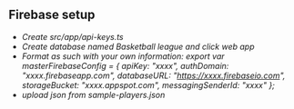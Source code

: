 ## Firebase setup

* _Create src/app/api-keys.ts_
* _Create database named Basketball league and click web app_
* _Format as such with your own information:
  export var masterFirebaseConfig = {
    apiKey: "xxxx",
    authDomain: "xxxx.firebaseapp.com",
    databaseURL: "https://xxxx.firebaseio.com",
    storageBucket: "xxxx.appspot.com",
    messagingSenderId: "xxxx"
  };_
* _upload json from sample-players.json_
